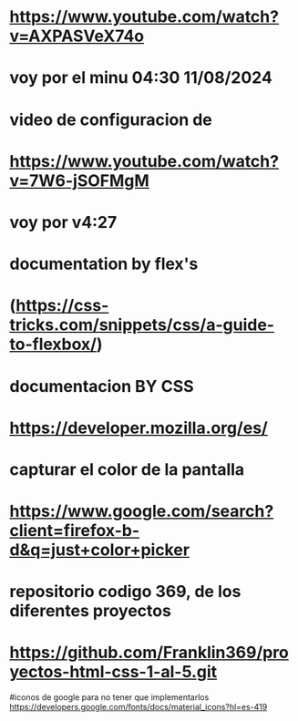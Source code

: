 #   https://www.youtube.com/watch?v=AXPASVeX74o</h3>
#   voy por el minu 04:30 11/08/2024

# video de configuracion de 
# https://www.youtube.com/watch?v=7W6-jSOFMgM
# voy por  v4:27


#   documentation by flex's
#   (https://css-tricks.com/snippets/css/a-guide-to-flexbox/)
#   documentacion BY CSS
#   https://developer.mozilla.org/es/
#   capturar el color de la pantalla
#   https://www.google.com/search?client=firefox-b-d&q=just+color+picker

# repositorio codigo 369, de los diferentes proyectos
# https://github.com/Franklin369/proyectos-html-css-1-al-5.git

#iconos de google para no tener que implementarlos
https://developers.google.com/fonts/docs/material_icons?hl=es-419

